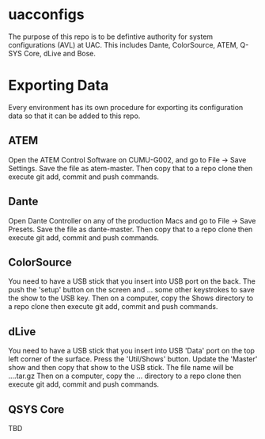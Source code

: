 # uacconfigs

The purpose of this repo is to be defintive authority for system configurations (AVL) at UAC. This includes  Dante, ColorSource, ATEM, Q-SYS Core, dLive and Bose.

# Exporting Data

Every environment has its own procedure for exporting its configuration data so that it can be added to this repo.

## ATEM

Open the ATEM Control Software on CUMU-G002, and go to File -> Save Settings. Save the file as atem-master. Then copy that to a repo clone then execute git add, commit and push commands.

## Dante

Open Dante Controller on any of the production Macs and go to File -> Save Presets. Save the file as dante-master. Then copy that to a repo clone then execute git add, commit and push commands.

## ColorSource

You need to have a USB stick that you insert into USB port on the back. The push the 'setup' button on the screen and ... some other keystrokes to save the show to the USB key. Then on a computer, copy the Shows directory to a repo clone then execute git add, commit and push commands.

## dLive

You need to have a USB stick that you insert into USB 'Data' port on the top left corner of the surface. Press the 'Util/Shows' button. Update the 'Master' show and then copy that show to the USB stick. The file name will be ....tar.gz Then on a computer, copy the ... directory to a repo clone then execute git add, commit and push commands.

## QSYS Core

TBD
